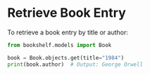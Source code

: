 # Retrieve Book Entry

To retrieve a book entry by title or author:

```python
from bookshelf.models import Book

book = Book.objects.get(title="1984")
print(book.author)  # Output: George Orwell
